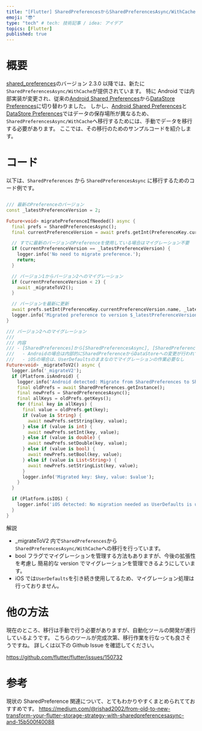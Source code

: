 ```yaml
---
title: "[Flutter] SharedPreferencesからSharedPreferencesAsync/WithCacheへの移行"
emoji: "😎"
type: "tech" # tech: 技術記事 / idea: アイデア
topics: [Flutter]
published: true
---
```


# 概要

[shared_preferences](https://pub.dev/packages/shared_preferences)のバージョン 2.3.0 以降では、新たに`SharedPreferencesAsync/WithCache`が提供されています。
特に Android では内部実装が変更され、従来の[Android Shared Preferences](https://developer.android.com/reference/android/content/SharedPreferences)から[DataStore Preferences](https://developer.android.com/topic/libraries/architecture/datastore)に切り替わりました。
しかし、[Android Shared Preferences](https://developer.android.com/reference/android/content/SharedPreferences)と[DataStore Preferences](https://developer.android.com/topic/libraries/architecture/datastore)ではデータの保存場所が異なるため、`SharedPreferencesAsync/WithCache`へ移行するためには、手動でデータを移行する必要があります。
ここでは、その移行のためのサンプルコードを紹介します。

# コード

以下は、`SharedPreferences` から `SharedPreferencesAsync` に移行するためのコード例です。

```dart

/// 最新のPreferenceのバージョン
const _latestPreferenceVersion = 2;

Future<void> migratePreferenceIfNeeded() async {
  final prefs = SharedPreferencesAsync();
  final currentPreferenceVersion = await prefs.getInt(PreferenceKey.currentPreferenceVersion.name) ?? 1;

  // すでに最新のバージョンのPreferenceを使用している場合はマイグレーション不要
  if (currentPreferenceVersion == _latestPreferenceVersion) {
    logger.info('No need to migrate preference.');
    return;
  }

  // バージョン1からバージョン2へのマイグレーション
  if (currentPreferenceVersion < 2) {
    await _migrateToV2();
  }

  // バージョンを最新に更新
  await prefs.setInt(PreferenceKey.currentPreferenceVersion.name, _latestPreferenceVersion);
  logger.info('Migrated preference to version $_latestPreferenceVersion');
}

/// バージョン2へのマイグレーション
///
/// 内容
/// - [SharedPreferences]から[SharedPreferencesAsync], [SharedPreferencesWithCache]への変更
///   - Androidの場合は内部的にSharedPreferenceからDataStoreへの変更が行われているため、手動でデータをコピーしている
///   - iOSの場合は、UserDefaultsのままなのでマイグレーションの作業必要なし
Future<void> _migrateToV2() async {
  logger.info('_migrateV2');
  if (Platform.isAndroid) {
    logger.info('Android detected: Migrate from SharedPreferences to SharedPreferencesAsync.');
    final oldPrefs = await SharedPreferences.getInstance();
    final newPrefs = SharedPreferencesAsync();
    final allKeys = oldPrefs.getKeys();
    for (final key in allKeys) {
      final value = oldPrefs.get(key);
      if (value is String) {
        await newPrefs.setString(key, value);
      } else if (value is int) {
        await newPrefs.setInt(key, value);
      } else if (value is double) {
        await newPrefs.setDouble(key, value);
      } else if (value is bool) {
        await newPrefs.setBool(key, value);
      } else if (value is List<String>) {
        await newPrefs.setStringList(key, value);
      }
      logger.info('Migrated key: $key, value: $value');
    }
  }

  if (Platform.isIOS) {
    logger.info('iOS detected: No migration needed as UserDefaults is used.');
  }
}
```

解説

- \_migrateToV2 内で`SharedPreferences`から`SharedPreferencesAsync/WithCache`への移行を行っています。
- bool フラグでマイグレーションを管理する方法もありますが、今後の拡張性を考慮し 簡易的な version でマイグレーションを管理できるようにしています。
- iOS では`UserDefaults`を引き続き使用してるため、マイグレーション処理は行っておりません。

# 他の方法

現在のところ、移行は手動で行う必要がありますが、自動化ツールの開発が進行しているようです。
こちらのツールが完成次第、移行作業を行なっても良さそうですね。
詳しくは以下の Github Issue を確認してください。

https://github.com/flutter/flutter/issues/150732

# 参考

現状の SharedPreference 関連について、とてもわかりやすくまとめられてておすすめです。
https://medium.com/@rishad2002/from-old-to-new-transform-your-flutter-storage-strategy-with-sharedpreferencesasync-and-15b500f40088
